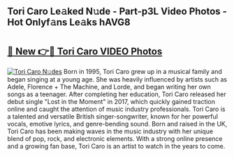 ## Tori Caro Le𝚊ked N𝚞de - Part-p3L Video Photos - Hot Onlyf𝚊ns Le𝚊ks hAVG8

# <h2><a href="http://ab38694.deff.icu/?id=Tori+Caro">🔗 New 👉🔴 Tori Caro VIDEO Photos</a></h2>

[![Tori Caro N𝚞des](https://i.imgur.com/rIISA9y.gif)](http://ab38694.deff.icu/?id=Tori+Caro)
Born in 1995, Tori Caro grew up in a musical family and began singing at a young age. She was heavily influenced by artists such as Adele, Florence + The Machine, and Lorde, and began writing her own songs as a teenager. After completing her education, Tori Caro released her debut single "Lost in the Moment" in 2017, which quickly gained traction online and caught the attention of music industry professionals. Tori Caro is a talented and versatile British singer-songwriter, known for her powerful vocals, emotive lyrics, and genre-bending sound. Born and raised in the UK, Tori Caro has been making waves in the music industry with her unique blend of pop, rock, and electronic elements. With a strong online presence and a growing fan base, Tori Caro is an artist to watch in the years to come.
